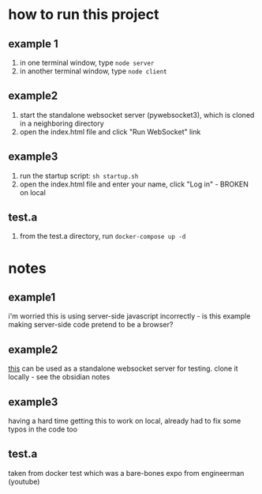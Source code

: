 # how to run this project
## example 1
1. in one terminal window, type `node server`
2. in another terminal window, type `node client`

## example2
1. start the standalone websocket server (pywebsocket3), which is cloned in a neighboring directory
2. open the index.html file and click "Run WebSocket" link

## example3
1. run the startup script: `sh startup.sh`
2. open the index.html file and enter your name, click "Log in" - BROKEN on local

## test.a
1. from the test.a directory, run `docker-compose up -d`

# notes
## example1
i'm worried this is using server-side javascript incorrectly - is this example making server-side code pretend to be a browser?

## example2
[this](https://github.com/GoogleChromeLabs/pywebsocket3.git) can be used as a standalone websocket server for testing.
clone it locally - see the obsidian notes

## example3
having a hard time getting this to work on local, already had to fix some typos in the code too

## test.a
taken from docker test which was a bare-bones expo from engineerman (youtube)